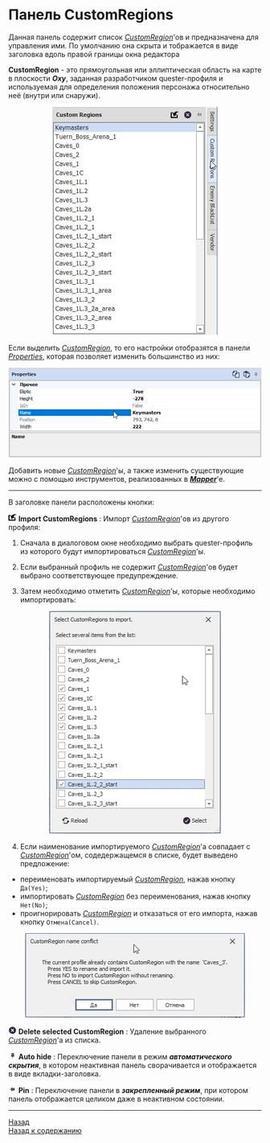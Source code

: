 # Панель CustomRegions

Данная панель содержит список [*CustomRegion*](#ref-CustomRegion)'ов и предназначена для управления ими. По умолчанию она скрыта и тображается в виде заголовка вдоль правой границы окна редактора

<a name="ref-CustomRegion"></a>**CustomRegion** - это прямоугольная или эллиптическая область на карте в плоскости ***Oxy***, заданная разработчиком quester-профиля и используемая для определения положения персонажа относительно неё (внутри или снаружи).

<p align="center"><img src="img/CustomRegionsPanel.png"></p>

Если выделить [*CustomRegion*](#ref-CustomRegion), то его настройки отобразятся в панели [*Properties*](PropertiesPanel-RU.md), которая позволяет изменить большинство из них:

<p align="center"><img src="img/CustomRegionProperties.png"></p>

Добавить новые [*CustomRegion*](#ref-CustomRegion)'ы, а также изменить существующие можно с помощью инструментов, реализованных в [***Mapper***](../../Patches/Mapper/Mapper-CustomRegionTools-RU.md)'e.

---

<a name="ref-CustomRegionButtons"></a>В заголовке панели расположены кнопки:  

![ImportCustomRegions](icons/Import.png) **Import CustomRegions** : Импорт [*CustomRegion*](#ref-CustomRegion)'ов из другого профиля:

1) Сначала в диалоговом окне необходимо выбрать quester-профиль из которого будут импортироваться [*CustomRegion*](#ref-CustomRegion)'ы.

2) Если выбранный профиль не содержит [*CustomRegion*](#ref-CustomRegion)'ов будет выбрано соответствующее предупреждение.

3) Затем необходимо отметить [*CustomRegion*](#ref-CustomRegion)'ы, которые необходимо импортировать:

<p align="center"><img src="img/CustomRegionsImport.png"></p>

4) Если наименование импортируемого [*CustomRegion*](#ref-CustomRegion)'а совпадает с [*CustomRegion*](#ref-CustomRegion)'ом, содедержащемся в списке, будет выведено предложение:

  - переименовать импортируемый [*CustomRegion*](#ref-CustomRegion), нажав кнопку ``Да(Yes)``;  
  - импортировать [*CustomRegion*](#ref-CustomRegion) без переименования, нажав кнопку ``Нет(No)``;  
  - проигнорировать [*CustomRegion*](#ref-CustomRegion) и отказаться от его импорта, нажав кнопку ``Отмена(Cancel)``.  

<p align="center"><img src="img/CustomRegionImport-NameConflict.png"></p>

![DeleteCustomRegion](icons/Cancel.png) **Delete selected CustomRegion** : Удаление выбранного [*CustomRegion*](#ref-CustomRegion)'a из списка.  

![AutoHideConditionsPanel](icons/AutoHide.png) **Auto hide** : Переключение панели в режим ***автоматического скрытия***, в котором неактивная панель сворачивается и отображается в виде вкладки-заголовка.  

![PinConditionsPanel](icons/Pin.png) **Pin** : Переключение панели в ***закрепленный режим***, при котором панель отображается целиком даже в неактивном состоянии.

---

<a href="javascript:history.back()">Назад</a>  
[Назад к содержанию](../../index.md)
